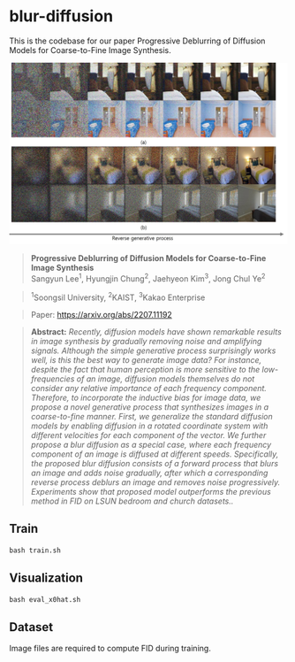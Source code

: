 # blur-diffusion
This is the codebase for our paper Progressive Deblurring of Diffusion Models for Coarse-to-Fine Image Synthesis.

![Teaser image](./images/main.jpg)

> **Progressive Deblurring of Diffusion Models for Coarse-to-Fine Image Synthesis**<br>
> Sangyun Lee<sup>1</sup>, Hyungjin Chung<sup>2</sup>, Jaehyeon Kim<sup>3</sup>, ‪Jong Chul Ye<sup>2</sup>

> <sup>1</sup>Soongsil University, <sup>2</sup>KAIST, <sup>3</sup>Kakao Enterprise<br>

> Paper: https://arxiv.org/abs/2207.11192<br>

> **Abstract:** *Recently, diffusion models have shown remarkable results in image synthesis by gradually removing noise and amplifying signals. 
Although the simple generative process surprisingly works well, is this the best way to generate image data? For instance, despite the fact that human perception is more sensitive to the low-frequencies of an image, diffusion models themselves do not consider any relative importance of each frequency component. Therefore, to incorporate the inductive bias for image data, we propose a novel generative process that synthesizes images in a coarse-to-fine manner. First, we generalize the standard diffusion models by enabling diffusion in a rotated coordinate system with different velocities for each component of the vector. We further propose a blur diffusion as a special case, where each frequency component of an image is diffused at different speeds. Specifically, the proposed blur diffusion consists of a forward process that blurs an image and adds noise gradually, after which  a corresponding reverse process deblurs an image and removes noise progressively. Experiments show that proposed model outperforms the previous method in FID on LSUN bedroom and church datasets..*

## Train
```bash train.sh```
## Visualization
```bash eval_x0hat.sh```
## Dataset
Image files are required to compute FID during training.
